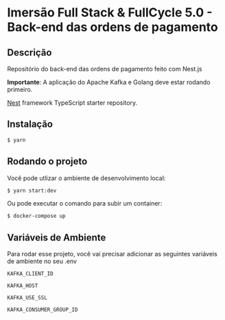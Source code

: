 # Imersão Full Stack & FullCycle 5.0 - Back-end das ordens de pagamento

## Descrição

Repositório do back-end das ordens de pagamento feito com Nest.js

**Importante**: A aplicação do Apache Kafka e Golang deve estar rodando primeiro.

[Nest](https://github.com/nestjs/nest) framework TypeScript starter repository.

## Instalação

```bash
$ yarn
```

## Rodando o projeto

Você pode utlizar o ambiente de desenvolvimento local:

```bash
$ yarn start:dev
```

Ou pode executar o comando para subir um container:

```bash
$ docker-compose up
```

## Variáveis de Ambiente

Para rodar esse projeto, você vai precisar adicionar as seguintes variáveis de ambiente no seu .env

`KAFKA_CLIENT_ID`

`KAFKA_HOST`

`KAFKA_USE_SSL`

`KAFKA_CONSUMER_GROUP_ID`